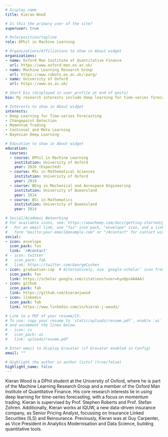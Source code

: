 ```yaml
---
# Display name
title: Kieran Wood

# Is this the primary user of the site?
superuser: true

# Role/position/tagline
role: DPhil in Machine Learning

# Organizations/Affiliations to show in About widget
organizations:
- name: Oxford Man Institute of Quantitative Finance  
  url: https://www.oxford-man.ox.ac.uk/
- name: Machine Learning Research Group
  url: https://www.robots.ox.ac.uk/~parg/
- name: University of Oxford
  url: https://www.ox.ac.uk/

# Short bio (displayed in user profile at end of posts)
bio: My research interests include deep learning for time-series forecasting, momentum trading and Bayesian deep learning.

# Interests to show in About widget
interests:
- Deep Learning for Time-series Forecasting
- Changepoint Detection
- Momentum Trading
- Continual and Meta Learning
- Bayesian Deep Learning

# Education to show in About widget
education:
  courses:
  - course: DPhil in Machine Learning
    institution: University of Oxford
    year: 2026 (Expected)
  - course: MSc in Mathematical Sciences
    institution: University of Oxford
    year: 2019
  - course: BEng in Mechanical and Aerospace Engineering 
    institution: University of Queensland
    year: 2014
  - course: BSc in Mathematics 
    institution: University of Queensland
    year: 2014 

# Social/Academic Networking
# For available icons, see: https://wowchemy.com/docs/getting-started/page-builder/#icons
#   For an email link, use "fas" icon pack, "envelope" icon, and a link in the
#   form "mailto:your-email@example.com" or "/#contact" for contact widget.
social:
- icon: envelope
  icon_pack: fas
  link: '/#contact'
# - icon: twitter
#   icon_pack: fab
#   link: https://twitter.com/GeorgeCushen
- icon: graduation-cap  # Alternatively, use `google-scholar` icon from `ai` icon pack
  icon_pack: fas
  link: https://scholar.google.com/citations?user=hyoQpv4AAAAJ
- icon: github
  icon_pack: fab
  link: https://github.com/kieranjwood
- icon: linkedin
  icon_pack: fab
  link: https://www.linkedin.com/in/kieran-j-wood1/

# Link to a PDF of your resume/CV.
# To use: copy your resume to `static/uploads/resume.pdf`, enable `ai` icons in `params.toml`, 
# and uncomment the lines below.
# - icon: cv
#   icon_pack: ai
#   link: uploads/resume.pdf

# Enter email to display Gravatar (if Gravatar enabled in Config)
email: ""

# Highlight the author in author lists? (true/false)
highlight_name: false
---
```


Kieran Wood is a DPhil student at the University of Oxford, where he is part of the Machine Learning Research Group and a member of the Oxford Man Institute of Quantitative Finance. His core research interests lie in using deep learning for time-series forecasting, with a focus on momentum trading. Kieran is supervised by Prof. Stephen Roberts and Prof. Stefan Zohren. Additionally, Kieran works at IQUW, a new data-driven insurance company, as Senior Pricing Analyst, focussing on Insurance Linked Securities (ILS) and Reinsurance. Previously, Kieran was at Guy Carpenter, as Vice President in Analytics Modernisation and Data Science, building quantitative tools.

<!-- Download CV -->
<!-- {{< icon name="download" pack="fas" >}} Download my {{< staticref "uploads/demo_resume.pdf" "newtab" >}}resumé{{< /staticref >}}. -->
